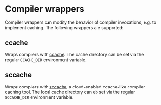 # Compiler wrappers

Compiler wrappers can modify the behavior of compiler invocations, e.g. to
implement caching. The following wrappers are supported:

## ccache

Wraps compilers with [ccache](https://ccache.dev/). The cache directory can be
set via the regular `CCACHE_DIR` environment variable.

## sccache

Wraps compilers with [sccache](https://github.com/mozilla/sccache), a
cloud-enabled ccache-like compiler caching tool. The local cache directory can
eb set via the regular `SCCACHE_DIR` environment variable.

